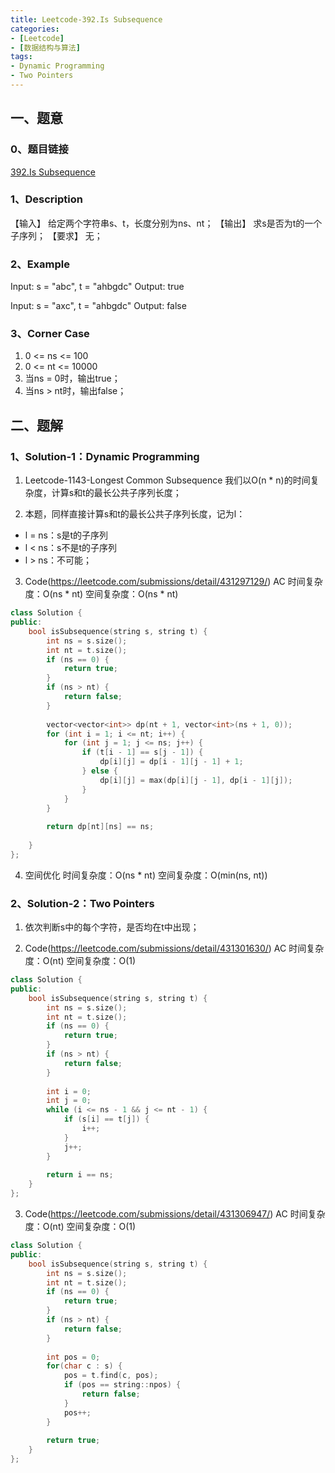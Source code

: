 ```yaml
---
title: Leetcode-392.Is Subsequence
categories: 
- [Leetcode]
- [数据结构与算法]
tags: 
- Dynamic Programming
- Two Pointers
---
```


## 一、题意

### 0、题目链接
[392.Is Subsequence](https://leetcode.com/problems/is-subsequence/)

### 1、Description
【输入】
给定两个字符串s、t，长度分别为ns、nt；
【输出】
求s是否为t的一个子序列；
【要求】
无；

### 2、Example
Input: s = "abc", t = "ahbgdc"
Output: true

Input: s = "axc", t = "ahbgdc"
Output: false

<!-- more -->

### 3、Corner Case
1. 0 <= ns <= 100
2. 0 <= nt <= 10000
3. 当ns = 0时，输出true；
4. 当ns > nt时，输出false；

## 二、题解

### 1、Solution-1：Dynamic Programming
1. Leetcode-1143-Longest Common Subsequence
我们以O(n * n)的时间复杂度，计算s和t的最长公共子序列长度；

2. 本题，同样直接计算s和t的最长公共子序列长度，记为l：
* l = ns：s是t的子序列
* l < ns：s不是t的子序列
* l > ns：不可能；

3. Code(https://leetcode.com/submissions/detail/431297129/)
AC
时间复杂度：O(ns * nt)
空间复杂度：O(ns * nt)
```C++
class Solution {
public:
    bool isSubsequence(string s, string t) {
        int ns = s.size();
        int nt = t.size();
        if (ns == 0) {
            return true;
        }
        if (ns > nt) {
            return false;
        }
        
        vector<vector<int>> dp(nt + 1, vector<int>(ns + 1, 0));
        for (int i = 1; i <= nt; i++) {
            for (int j = 1; j <= ns; j++) {
                if (t[i - 1] == s[j - 1]) {
                    dp[i][j] = dp[i - 1][j - 1] + 1;
                } else {
                    dp[i][j] = max(dp[i][j - 1], dp[i - 1][j]);
                }
            }
        }
        
        return dp[nt][ns] == ns;
        
    }
};
```

4. 空间优化
时间复杂度：O(ns * nt)
空间复杂度：O(min(ns, nt))

### 2、Solution-2：Two Pointers
1. 依次判断s中的每个字符，是否均在t中出现；

2. Code(https://leetcode.com/submissions/detail/431301630/)
AC
时间复杂度：O(nt)
空间复杂度：O(1)
```C++
class Solution {
public:
    bool isSubsequence(string s, string t) {
        int ns = s.size();
        int nt = t.size();
        if (ns == 0) {
            return true;
        }
        if (ns > nt) {
            return false;
        }
        
        int i = 0;
        int j = 0;
        while (i <= ns - 1 && j <= nt - 1) {
            if (s[i] == t[j]) {
                i++;
            }
            j++;
        }
        
        return i == ns;        
    }
};
```

3. Code(https://leetcode.com/submissions/detail/431306947/)
AC
时间复杂度：O(nt)
空间复杂度：O(1)
```C++
class Solution {
public:
    bool isSubsequence(string s, string t) {
        int ns = s.size();
        int nt = t.size();
        if (ns == 0) {
            return true;
        }
        if (ns > nt) {
            return false;
        }
        
        int pos = 0;
        for(char c : s) {
            pos = t.find(c, pos);
            if (pos == string::npos) {
                return false;
            }
            pos++;
        }
        
        return true;
    }
};
```

